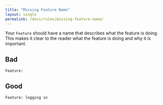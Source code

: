 ```yaml
---
title: "Missing Feature Name"
layout: single
permalink: /docs/rules/missing-feature-name/
---
```


Your `Feature` should have a name that describes what the feature is doing. This makes it clear to the reader what the feature is doing and why it is important.

## Bad

```gherkin
Feature:
```

## Good

```gherkin
Feature: logging in
```
